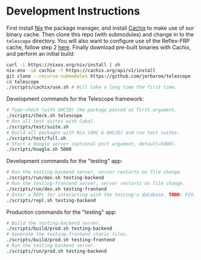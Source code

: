 # Development Instructions
First install [Nix](https://nixos.org/download.html) the package manager, and
install [Cachix](https://docs.cachix.org/) to make use of our binary cache. Then
clone this repo (with submodules) and change in to the `telescope` directory.
You will also want to configure use of the Reflex-FRP cache, follow step 2
[here](https://github.com/obsidiansystems/obelisk#installing-obelisk). Finally
download pre-built binaries with Cachix, and perform an initial build:

``` bash
curl -L https://nixos.org/nix/install | sh
nix-env -iA cachix -f https://cachix.org/api/v1/install
git clone --recurse-submodules https://github.com/jerbaroo/telescope
cd telescope
./scripts/cachix/use.sh # Will take a long time the first time.
```

Development commands for the Telescope framework:

``` bash
# Type-check (with GHCID) the package passed as first argument.
./scripts/check.sh telescope
# Run all test suites with Cabal.
./scripts/test/suite.sh
# Build all packages with Nix (GHC & GHCJS) and run test suites.
./scripts/test/full.sh
# Start a Hoogle server (optional port argument, default=5000).
./scripts/hoogle.sh 5000
```

Development commands for the "testing" app:

``` bash
# Run the testing-backend server, server restarts on file change.
./scripts/run/dev.sh testing-backend
# Run the testing-frontend server, server restarts on file change.
./scripts/run/dev.sh testing-frontend
# Enter a REPL for interacting with the testing's database. TODO: FIX.
./scripts/repl.sh testing-backend
```

Production commands for the "testing" app:

``` bash 
# Build the testing-backend server.
./scripts/build/prod.sh testing-backend
# Generate the testing-frontend static files.
./scripts/build/prod.sh testing-frontend
# Run the testing-backend server.
./scripts/run/prod.sh testing-backend
```

